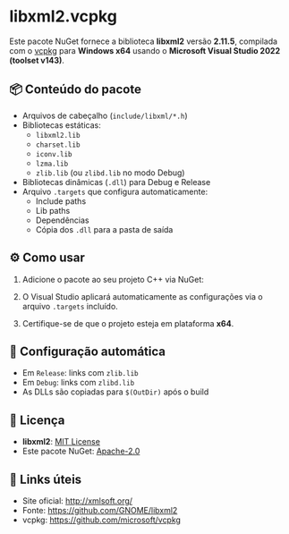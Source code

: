 # libxml2.vcpkg

Este pacote NuGet fornece a biblioteca **libxml2** versão **2.11.5**, compilada com o [vcpkg](https://github.com/microsoft/vcpkg) para **Windows x64** usando o **Microsoft Visual Studio 2022 (toolset v143)**.

## 📦 Conteúdo do pacote

- Arquivos de cabeçalho (`include/libxml/*.h`)
- Bibliotecas estáticas:
  - `libxml2.lib`
  - `charset.lib`
  - `iconv.lib`
  - `lzma.lib`
  - `zlib.lib` (ou `zlibd.lib` no modo Debug)
- Bibliotecas dinâmicas (`.dll`) para Debug e Release
- Arquivo `.targets` que configura automaticamente:
  - Include paths
  - Lib paths
  - Dependências
  - Cópia dos `.dll` para a pasta de saída

## ⚙️ Como usar

1. Adicione o pacote ao seu projeto C++ via NuGet:

2. O Visual Studio aplicará automaticamente as configurações via o arquivo `.targets` incluído.

3. Certifique-se de que o projeto esteja em plataforma **x64**.

## 🔁 Configuração automática

- Em `Release`: links com `zlib.lib`
- Em `Debug`: links com `zlibd.lib`
- As DLLs são copiadas para `$(OutDir)` após o build

## 📝 Licença

- **libxml2**: [MIT License](http://www.opensource.org/licenses/mit-license.html)
- Este pacote NuGet: [Apache-2.0](https://spdx.org/licenses/Apache-2.0.html)

## 🔗 Links úteis

- Site oficial: http://xmlsoft.org/
- Fonte: https://github.com/GNOME/libxml2
- vcpkg: https://github.com/microsoft/vcpkg
